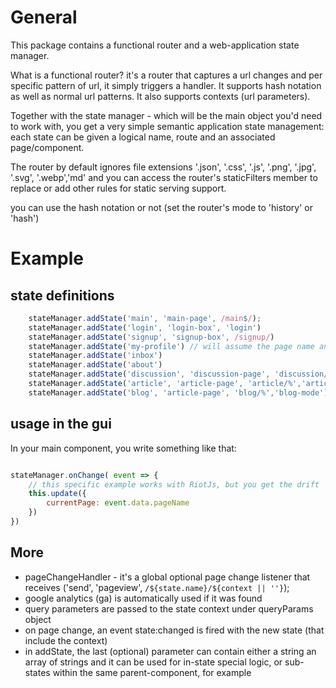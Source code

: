 
# General 
This package contains a functional router and a web-application state manager.

What is a functional router? it's a router that captures a url changes and 
per specific pattern of url, it simply triggers a handler. It supports hash notation 
as well as normal url patterns. It also supports contexts (url parameters).

Together with the state manager - which will be the main object you'd need 
to work with, you get a very simple semantic application state management: 
each state can be given a logical name, route and an associated page/component.

The router by default ignores file extensions '.json', '.css', '.js', '.png', '.jpg', '.svg', '.webp','md'
and you can access the router's staticFilters member to replace or add other rules
for static serving support.

you can use the hash notation or not (set the router's mode to 'history' or 'hash')


# Example

## state definitions

```javascript
    stateManager.addState('main', 'main-page', /main$/);
    stateManager.addState('login', 'login-box', 'login')
    stateManager.addState('signup', 'signup-box', /signup/)
    stateManager.addState('my-profile') // will assume the page name and the route are the same...
    stateManager.addState('inbox')
    stateManager.addState('about')
    stateManager.addState('discussion', 'discussion-page', 'discussion/%')
    stateManager.addState('article', 'article-page', 'article/%','article-mode')
    stateManager.addState('blog', 'article-page', 'blog/%','blog-mode')
```

## usage in the gui

In your main component, you write something like that:

```javascript

stateManager.onChange( event => {
    // this specific example works with RiotJs, but you get the drift
    this.update({
        currentPage: event.data.pageName
    })
})


```

## More
* pageChangeHandler - it's a global optional page change listener that receives ('send', 'pageview', `/${state.name}/${context || ''}`);
* google analytics (ga) is automatically used if it was found
* query parameters are passed to the state context under queryParams object
* on page change, an event state:changed is fired with the new state (that include the context)
* in addState, the last (optional) parameter can contain either a string an array of strings and it can be used for in-state special logic, or sub-states within the same parent-component, for example  